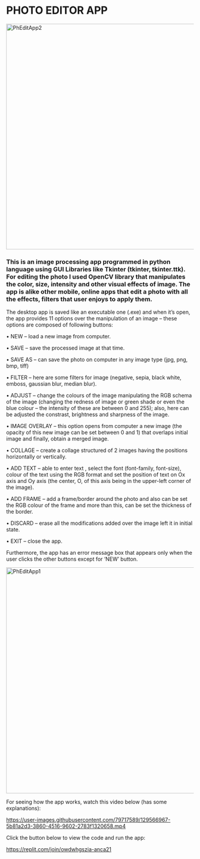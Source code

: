 # PHOTO EDITOR APP

<img width="604" alt="PhEditApp2" src="https://user-images.githubusercontent.com/79717589/129565325-32cef885-8e84-41fe-ad51-5235b9224b2f.png">

### This is an image processing app programmed in python language using GUI Libraries like Tkinter (tkinter, tkinter.ttk). For editing the photo I used OpenCV library that manipulates the color, size, intensity and other visual effects of image. The app is alike other mobile, online apps that edit a photo with all the effects, filters that user enjoys to apply them.

The desktop app is saved like an executable one (.exe) and when it’s open, the app provides 11 options over the manipulation of an image – these options are composed of following buttons:

•	NEW – load a new image from computer.

•	SAVE – save the processed image at that time.

•	SAVE AS – can save the photo on computer in any image type (jpg, png, bmp, tiff)

•	FILTER – here are some filters for image (negative, sepia, black white, emboss, gaussian blur, median blur).

•	ADJUST – change the colours of the image manipulating the RGB schema of the image (changing the redness of image or green shade or even the blue colour – the intensity of these are between 0 and 255); also, here can be adjusted the constrast, brightness and sharpness of the image.

•	IMAGE OVERLAY – this option opens from computer a new image (the opacity of this new image can be set between 0 and 1) that overlaps initial image and finally, obtain a merged image.

•	COLLAGE – create a collage structured of 2 images having the positions horizontally or vertically.

•	ADD TEXT – able to enter text , select the font (font-family, font-size), colour of the text using the RGB format and set the position of text on Ox axis and Oy axis (the center, O, of this axis being in the upper-left corner of the image).

•	ADD FRAME – add a frame/border around the photo and also can be set the RGB colour of the frame and more than this, can be set the thickness of the border.

•	DISCARD – erase all the modifications added over the image left it in initial state.

•	EXIT – close the app.


Furthermore, the app has an error message box that appears only when the user clicks the other buttons except for ‘NEW’ button.

<img width="605" alt="PhEditApp1" src="https://user-images.githubusercontent.com/79717589/129565442-c5684923-c421-46d0-aaf7-56d41c4e1526.png">

For seeing how the app works, watch this video below (has some explanations):

https://user-images.githubusercontent.com/79717589/129566967-5b81a2d3-3860-4516-9602-2783f1320658.mp4

Click the button below to view the code and run the app:

https://replit.com/join/owdwhgszia-anca21
